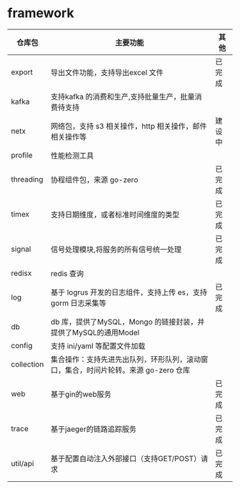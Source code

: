 # framework

| 仓库包        | 主要功能                                           | 其他  |
|------------|------------------------------------------------|-----|
| export     | 导出文件功能，支持导出excel 文件                            | 已完成 |
| kafka      | 支持kafka 的消费和生产,支持批量生产，批量消费待支持                  |     |
| netx       | 网络包，支持 s3 相关操作，http 相关操作，邮件相关操作等               | 建设中 |
| profile    | 性能检测工具                                         |     |
| threading  | 协程组件包，来源 go-zero                               | 已完成 |
| timex      | 支持日期维度，或者标准时间维度的类型                             | 已完成 |
| signal     | 信号处理模块,将服务的所有信号统一处理                            | 已完成 |
| redisx     | redis 查询                                       |     |
| log        | 基于 logrus 开发的日志组件，支持上传 es，支持gorm 日志采集等         | 已完成 |
| db         | db 库，提供了MySQL，Mongo 的链接封装，并提供了MySQL的通用Model    |     |
| config     | 支持 ini/yaml 等配置文件加载                            |     |
| collection | 集合操作：支持先进先出队列，环形队列，滚动窗口，集合，时间片轮转。来源 go-zero 仓库 |     |
| web        | 基于gin的web服务                                    | 已完成 |
| trace      | 基于jaeger的链路追踪服务                                | 已完成 |
| util/api   | 基于配置自动注入外部接口（支持GET/POST）请求                     | 已完成 |
